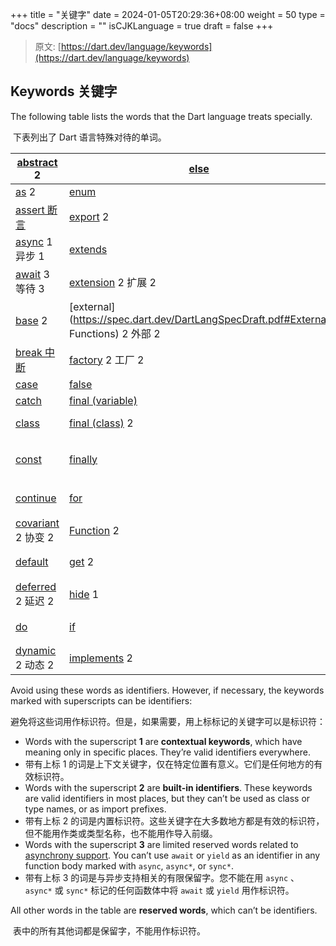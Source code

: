 +++
title = "关键字"
date = 2024-01-05T20:29:36+08:00
weight = 50
type = "docs"
description = ""
isCJKLanguage = true
draft = false
+++

> 原文: [https://dart.dev/language/keywords](https://dart.dev/language/keywords)

## Keywords 关键字

The following table lists the words that the Dart language treats specially.

​	下表列出了 Dart 语言特殊对待的单词。

| [abstract](https://dart.dev/language/class-modifiers#abstract) 2 | [else](https://dart.dev/language/branches#if)                | [import](https://dart.dev/language/libraries#using-libraries) 2 | [show](https://dart.dev/language/libraries#importing-only-part-of-a-library) 1 |
| ------------------------------------------------------------ | ------------------------------------------------------------ | ------------------------------------------------------------ | ------------------------------------------------------------ |
| [as](https://dart.dev/language/operators#type-test-operators) 2 | [enum](https://dart.dev/language/enums)                      | [in](https://dart.dev/language/loops#for-loops)              | [static](https://dart.dev/language/classes#class-variables-and-methods) 2 |
| [assert 断言](https://dart.dev/language/error-handling#assert) | [export](https://dart.dev/guides/libraries/create-packages) 2 | [interface](https://dart.dev/language/class-modifiers#interface) 2 接口 2 | [super ](https://dart.dev/language/extend)                   |
| [async](https://dart.dev/language/async) 1 异步 1            | [extends ](https://dart.dev/language/extend)                 | [is](https://dart.dev/language/operators#type-test-operators) | [switch ](https://dart.dev/language/branches#switch)         |
| [await](https://dart.dev/language/async) 3 等待 3            | [extension](https://dart.dev/language/extension-methods) 2 扩展 2 | [late](https://dart.dev/language/variables#late-variables) 2 延迟 2 | [sync](https://dart.dev/language/functions#generators) 1 同步 1 |
| [base](https://dart.dev/language/class-modifiers#base) 2     | [external](https://spec.dart.dev/DartLangSpecDraft.pdf#External Functions) 2 外部 2 | [library](https://dart.dev/language/libraries) 2 库 2        | [this 此](https://dart.dev/language/constructors)            |
| [break 中断](https://dart.dev/language/loops#break-and-continue) | [factory](https://dart.dev/language/constructors#factory-constructors) 2 工厂 2 | [mixin](https://dart.dev/language/mixins) 2 混合 2           | [throw 抛出](https://dart.dev/language/error-handling#throw) |
| [case ](https://dart.dev/language/branches#switch)           | [false](https://dart.dev/language/built-in-types#booleans)   | [new](https://dart.dev/language/classes#using-constructors)  | [true](https://dart.dev/language/built-in-types#booleans)    |
| [catch](https://dart.dev/language/error-handling#catch)      | [final (variable) ](https://dart.dev/language/variables#final-and-const) | [null](https://dart.dev/language/variables#default-value)    | [try](https://dart.dev/language/error-handling#catch)        |
| [class](https://dart.dev/language/classes#instance-variables) | [final (class)](https://dart.dev/language/class-modifiers#final) 2 | [on](https://dart.dev/language/error-handling#catch) 1       | [typedef](https://dart.dev/language/typedefs) 2              |
| [const](https://dart.dev/language/variables#final-and-const) | [finally](https://dart.dev/language/error-handling#finally)  | [operator](https://dart.dev/language/methods#operators) 2 运算符 2 | [var](https://dart.dev/language/variables)                   |
| [continue](https://dart.dev/language/loops#break-and-continue) | [for](https://dart.dev/language/loops#for-loops)             | [part](https://dart.dev/guides/libraries/create-packages#organizing-a-package) 2 部分 2 | [void](https://dart.dev/language/built-in-types)             |
| [covariant](https://dart.dev/guides/language/sound-problems#the-covariant-keyword) 2 协变 2 | [Function](https://dart.dev/language/functions) 2            | [required](https://dart.dev/language/functions#named-parameters) 2 | [when](https://dart.dev/language/branches#when)              |
| [default](https://dart.dev/language/branches#switch)         | [get](https://dart.dev/language/methods#getters-and-setters) 2 | [rethrow 重新抛出](https://dart.dev/language/error-handling#catch) | [while ](https://dart.dev/language/loops#while-and-do-while) |
| [deferred](https://dart.dev/language/libraries#lazily-loading-a-library) 2 延迟 2 | [hide](https://dart.dev/language/libraries#importing-only-part-of-a-library) 1 | [return 返回](https://dart.dev/language/functions#return-values) | [with 带有](https://dart.dev/language/mixins)                |
| [do](https://dart.dev/language/loops#while-and-do-while)     | [if](https://dart.dev/language/branches#if)                  | [sealed](https://dart.dev/language/class-modifiers#sealed) 2 密封 2 | [yield](https://dart.dev/language/functions#generators) 3 产生 3 |
| [dynamic](https://dart.dev/language#important-concepts) 2 动态 2 | [implements](https://dart.dev/language/classes#implicit-interfaces) 2 | [set](https://dart.dev/language/methods#getters-and-setters) 2 |                                                              |

Avoid using these words as identifiers. However, if necessary, the keywords marked with superscripts can be identifiers:

​	避免将这些词用作标识符。但是，如果需要，用上标标记的关键字可以是标识符：

- Words with the superscript **1** are **contextual keywords**, which have meaning only in specific places. They’re valid identifiers everywhere.
- 带有上标 1 的词是上下文关键字，仅在特定位置有意义。它们是任何地方的有效标识符。
- Words with the superscript **2** are **built-in identifiers**. These keywords are valid identifiers in most places, but they can’t be used as class or type names, or as import prefixes.
- 带有上标 2 的词是内置标识符。这些关键字在大多数地方都是有效的标识符，但不能用作类或类型名称，也不能用作导入前缀。
- Words with the superscript **3** are limited reserved words related to [asynchrony support](https://dart.dev/language/async). You can’t use `await` or `yield` as an identifier in any function body marked with `async`, `async*`, or `sync*`.
- 带有上标 3 的词是与异步支持相关的有限保留字。您不能在用 `async` 、 `async*` 或 `sync*` 标记的任何函数体中将 `await` 或 `yield` 用作标识符。

All other words in the table are **reserved words**, which can’t be identifiers.

​	表中的所有其他词都是保留字，不能用作标识符。
